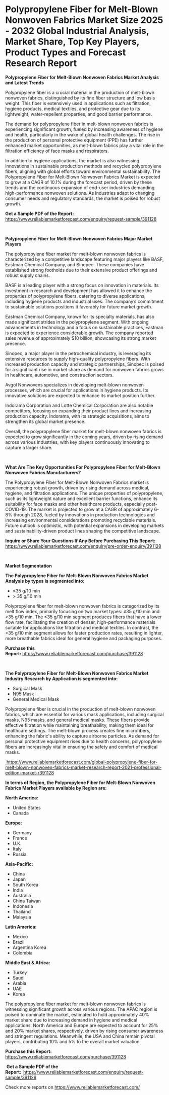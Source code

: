 <p><h1>Polypropylene Fiber for Melt-Blown Nonwoven Fabrics Market Size 2025 - 2032 Global Industrial Analysis, Market Share, Top Key Players, Product Types and Forecast Research Report</h1></p><p><strong>Polypropylene Fiber for Melt-Blown Nonwoven Fabrics Market Analysis and Latest Trends</strong></p>
<p><p>Polypropylene fiber is a crucial material in the production of melt-blown nonwoven fabrics, distinguished by its fine fiber structure and low basis weight. This fiber is extensively used in applications such as filtration, hygiene products, medical textiles, and protective gear due to its lightweight, water-repellent properties, and good barrier performance. </p><p>The demand for polypropylene fiber in melt-blown nonwoven fabrics is experiencing significant growth, fueled by increasing awareness of hygiene and health, particularly in the wake of global health challenges. The rise in the production of personal protective equipment (PPE) has further enhanced market opportunities, as melt-blown fabrics play a vital role in the filtration efficiency of face masks and respirators.</p><p>In addition to hygiene applications, the market is also witnessing innovations in sustainable production methods and recycled polypropylene fibers, aligning with global efforts toward environmental sustainability. The Polypropylene Fiber for Melt-Blown Nonwoven Fabrics Market is expected to grow at a CAGR of 10.1% during the forecast period, driven by these trends and the continuous expansion of end-user industries demanding high-performance nonwoven solutions. As industries adapt to changing consumer needs and regulatory standards, the market is poised for robust growth.</p></p>
<p><strong>Get a Sample PDF of the Report:&nbsp;</strong> <a href="https://www.reliablemarketforecast.com/enquiry/request-sample/391128?utm_campaign=3178&utm_medium=2&utm_source=Github&utm_content=ia&utm_term=29032025&utm_id=polypropylene-fiber-for-melt-blown-nonwoven-fabrics">https://www.reliablemarketforecast.com/enquiry/request-sample/391128</a></p>
<p>&nbsp;</p>
<p><strong>Polypropylene Fiber for Melt-Blown Nonwoven Fabrics Major Market Players</strong></p>
<p><p>The polypropylene fiber market for melt-blown nonwoven fabrics is characterized by a competitive landscape featuring major players like BASF, Eastman Chemical Company, and Sinopec. These companies have established strong footholds due to their extensive product offerings and robust supply chains.</p><p>BASF is a leading player with a strong focus on innovation in materials. Its investment in research and development has allowed it to enhance the properties of polypropylene fibers, catering to diverse applications, including hygiene products and industrial uses. The company’s commitment to sustainable solutions positions it favorably for future market growth.</p><p>Eastman Chemical Company, known for its specialty materials, has also made significant strides in the polypropylene segment. With ongoing advancements in technology and a focus on sustainable practices, Eastman is expected to experience considerable growth. The company reported sales revenue of approximately $10 billion, showcasing its strong market presence.</p><p>Sinopec, a major player in the petrochemical industry, is leveraging its extensive resources to supply high-quality polypropylene fibers. With increased production capacity and strategic partnerships, Sinopec is poised for a significant rise in market share as demand for nonwoven fabrics grows in healthcare, automotive, and construction sectors.</p><p>Avgol Nonwovens specializes in developing melt-blown nonwoven processes, which are crucial for applications in hygiene products. Its innovative solutions are expected to enhance its market position further.</p><p>Indorama Corporation and Lotte Chemical Corporation are also notable competitors, focusing on expanding their product lines and increasing production capacity. Indorama, with its strategic acquisitions, aims to strengthen its global market presence.</p><p>Overall, the polypropylene fiber market for melt-blown nonwoven fabrics is expected to grow significantly in the coming years, driven by rising demand across various industries, with key players continuously innovating to capture a larger share.</p></p>
<p>&nbsp;</p>
<p><strong>What Are The Key Opportunities For Polypropylene Fiber for Melt-Blown Nonwoven Fabrics Manufacturers?</strong></p>
<p><p>The Polypropylene Fiber for Melt-Blown Nonwoven Fabrics market is experiencing robust growth, driven by rising demand across medical, hygiene, and filtration applications. The unique properties of polypropylene, such as its lightweight nature and excellent barrier functions, enhance its suitability for face masks and other healthcare products, especially post-COVID-19. The market is projected to grow at a CAGR of approximately 6-8% through 2028, fueled by innovations in production technologies and increasing environmental considerations promoting recyclable materials. Future outlook is optimistic, with potential expansions in developing markets and sustainability-driven product lines shaping the competitive landscape.</p></p>
<p><strong>Inquire or Share Your Questions If Any Before Purchasing This Report:</strong> <a href="https://www.reliablemarketforecast.com/enquiry/pre-order-enquiry/391128?utm_campaign=3178&utm_medium=2&utm_source=Github&utm_content=ia&utm_term=29032025&utm_id=polypropylene-fiber-for-melt-blown-nonwoven-fabrics">https://www.reliablemarketforecast.com/enquiry/pre-order-enquiry/391128</a></p>
<p>&nbsp;</p>
<p><strong>Market Segmentation</strong></p>
<p><strong>The Polypropylene Fiber for Melt-Blown Nonwoven Fabrics Market Analysis by types is segmented into:</strong></p>
<p><ul><li>≤35 g/10 min</li><li>> 35 g/10 min</li></ul></p>
<p><p>Polypropylene fiber for melt-blown nonwoven fabrics is categorized by its melt flow index, primarily focusing on two market types: ≤35 g/10 min and >35 g/10 min. The ≤35 g/10 min segment produces fibers that have a lower flow rate, facilitating the creation of denser, high-performance materials suitable for applications like filtration and medical textiles. In contrast, the >35 g/10 min segment allows for faster production rates, resulting in lighter, more breathable fabrics ideal for general hygiene and packaging purposes.</p></p>
<p><strong>Purchase this Report:&nbsp;</strong><a href="https://www.reliablemarketforecast.com/purchase/391128?utm_campaign=3178&utm_medium=2&utm_source=Github&utm_content=ia&utm_term=29032025&utm_id=polypropylene-fiber-for-melt-blown-nonwoven-fabrics">https://www.reliablemarketforecast.com/purchase/391128</a></p>
<p>&nbsp;</p>
<p><strong>The Polypropylene Fiber for Melt-Blown Nonwoven Fabrics Market Industry Research by Application is segmented into:</strong></p>
<p><ul><li>Surgical Mask</li><li>N95 Mask</li><li>General Medical Mask</li></ul></p>
<p><p>Polypropylene fiber is crucial in the production of melt-blown nonwoven fabrics, which are essential for various mask applications, including surgical masks, N95 masks, and general medical masks. These fibers provide effective filtration while maintaining breathability, making them ideal for healthcare settings. The melt-blown process creates fine microfibers, enhancing the fabric's ability to capture airborne particles. As demand for personal protective equipment rises due to health concerns, polypropylene fibers are increasingly vital in ensuring the safety and comfort of medical masks.</p></p>
<p><a href="https://www.reliablemarketforecast.com/global-polypropylene-fiber-for-melt-blown-nonwoven-fabrics-market-research-report-2021-professional-edition-market-r391128?utm_campaign=3178&utm_medium=2&utm_source=Github&utm_content=ia&utm_term=29032025&utm_id=polypropylene-fiber-for-melt-blown-nonwoven-fabrics">&nbsp;https://www.reliablemarketforecast.com/global-polypropylene-fiber-for-melt-blown-nonwoven-fabrics-market-research-report-2021-professional-edition-market-r391128</a></p>
<p><strong>In terms of Region, the Polypropylene Fiber for Melt-Blown Nonwoven Fabrics Market Players available by Region are:</strong></p>
<p>
    <p> <strong> North America: </strong>
        <ul>
            <li>United States</li>
            <li>Canada</li>
        </ul>
        </p> 
    <p> <strong> Europe: </strong>
        <ul>
            <li>Germany</li>
            <li>France</li>
            <li>U.K.</li>
            <li>Italy</li>
            <li>Russia</li>
        </ul>
        </p> 
    <p> <strong> Asia-Pacific: </strong>
        <ul>
            <li>China</li>
            <li>Japan</li>
            <li>South Korea</li>
            <li>India</li>
            <li>Australia</li>
            <li>China Taiwan</li>
            <li>Indonesia</li>
            <li>Thailand</li>
            <li>Malaysia</li>
        </ul>
        </p> 
    <p> <strong> Latin America: </strong>
        <ul>
            <li>Mexico</li>
            <li>Brazil</li>
            <li>Argentina Korea</li>
            <li>Colombia</li>
        </ul>
        </p> 
    <p> <strong> Middle East & Africa: </strong>
        <ul>
            <li>Turkey</li>
            <li>Saudi</li>
            <li>Arabia</li>
            <li>UAE</li>
            <li>Korea</li>
        </ul>
    </p>
    </p>
<p><p>The polypropylene fiber market for melt-blown nonwoven fabrics is witnessing significant growth across various regions. The APAC region is poised to dominate the market, estimated to hold approximately 40% market share due to increasing demand in hygiene and medical applications. North America and Europe are expected to account for 25% and 20% market shares, respectively, driven by rising consumer awareness and stringent regulations. Meanwhile, the USA and China remain pivotal players, contributing 10% and 5% to the overall market valuation.</p></p>
<p><strong>Purchase this Report: </strong><a href="https://www.reliablemarketforecast.com/purchase/391128?utm_campaign=3178&utm_medium=2&utm_source=Github&utm_content=ia&utm_term=29032025&utm_id=polypropylene-fiber-for-melt-blown-nonwoven-fabrics">https://www.reliablemarketforecast.com/purchase/391128</a></p>
<p>&nbsp;<strong>Get a Sample PDF of the Report:&nbsp;&nbsp;</strong><a href="https://www.reliablemarketforecast.com/enquiry/request-sample/391128?utm_campaign=3178&utm_medium=2&utm_source=Github&utm_content=ia&utm_term=29032025&utm_id=polypropylene-fiber-for-melt-blown-nonwoven-fabrics">https://www.reliablemarketforecast.com/enquiry/request-sample/391128</a></p>
<p><strong></strong></p>
<p>Check more reports on <a href="https://www.reliablemarketforecast.com/?utm_campaign=3178&utm_medium=2&utm_source=Github&utm_content=ia&utm_term=29032025&utm_id=polypropylene-fiber-for-melt-blown-nonwoven-fabrics">https://www.reliablemarketforecast.com/</a></p>